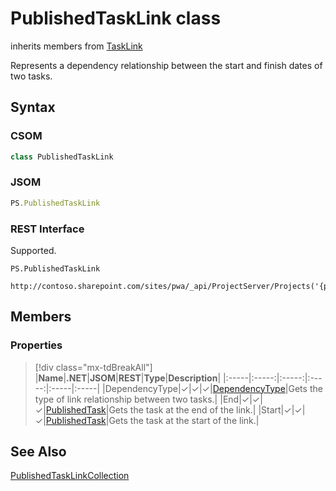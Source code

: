 [comment]: # (Name:PublishedTaskLink)
[comment]: # (Name:Microsoft.ProjectServer.PublishedTaskLink)
[comment]: # (Type:class)
[comment]: # (Status:Verified)

# <a name="name"></a>PublishedTaskLink class

inherits members from [TaskLink](TaskLink.md)<br/>

<a name="description"></a>Represents a dependency relationship between the start and finish dates of two tasks.

## <a name="syntax"></a>Syntax

### CSOM

```cs
class PublishedTaskLink 
```
### JSOM

```javascript
PS.PublishedTaskLink
```
### REST Interface

Supported.

```
PS.PublishedTaskLink

http://contoso.sharepoint.com/sites/pwa/_api/ProjectServer/Projects('{projectid}')/TaskLinks('{linkid}')
```

## <a name="members"></a>Members

### <a name="properties"></a>Properties
> [!div class="mx-tdBreakAll"]
|**Name**|**.NET**|**JSOM**|**REST**|**Type**|**Description**|
|:-----|:-----:|:-----:|:-----:|:-----|:-----|
|<a name="DependencyType"></a>DependencyType|&#x2713;|&#x2713;|&#x2713;|[DependencyType](DependencyType.md)|Gets the type of link relationship between two tasks.|
|<a name="End"></a>End|&#x2713;|&#x2713;|&#x2713;|[PublishedTask](PublishedTask.md)|Gets the task at the end of the link.|
|<a name="Start"></a>Start|&#x2713;|&#x2713;|&#x2713;|[PublishedTask](PublishedTask.md)|Gets the task at the start of the link.|

## <a name="seeAlso"></a>See Also

[PublishedTaskLinkCollection](PublishedTaskLinkCollection.md)<br/>
